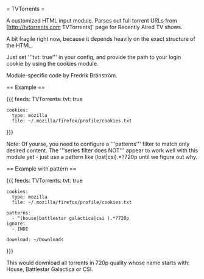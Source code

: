 = TVTorrents =

A customized HTML input module. Parses out full torrent URLs from [http://tvtorrents.com TVTorrents]' page for Recently Aired TV shows.

A bit fragile right now, because it depends heavily on the exact structure of the HTML.

Just set '''tvt: true''' in your config, and provide the path to your login cookie by using the cookies module.

Module-specific code by Fredrik Bränström.

== Example ==

{{{
feeds:
  TVTorrents:
    tvt: true

    cookies:
      type: mozilla
      file: ~/.mozilla/firefox/profile/cookies.txt
}}}

Note: Of yourse, you need to configure a '''patterns''' filter to match only desired content. The '''series filter does NOT''' appear to work well with this module yet - just use a pattern like (lost|csi).*?720p until we figure out why.

== Example with pattern ==

{{{
feeds:
  TVTorrents:
    tvt: true

    cookies:
      type: mozilla
      file: ~/.mozilla/firefox/profile/cookies.txt

    patterns:
      - ^(house|battlestar galactica|csi ).*?720p
    ignore:
      - INDI

    download: ~/Downloads
}}}

This would download all torrents in 720p quality whose name starts with: House, Battlestar Galactica or CSI.
